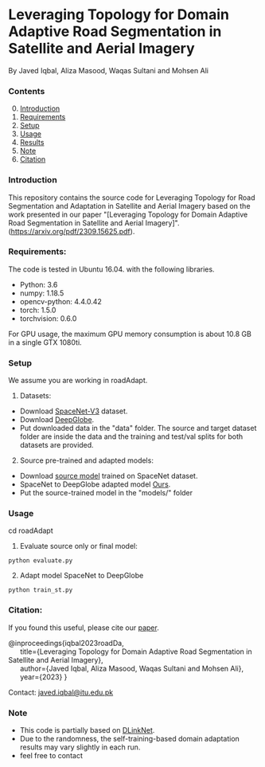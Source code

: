 
# Leveraging Topology for Domain Adaptive Road Segmentation in Satellite and Aerial Imagery

By Javed Iqbal, Aliza Masood, Waqas Sultani and Mohsen Ali

### Contents
0. [Introduction](#introduction)
0. [Requirements](#requirements)
0. [Setup](#models)
0. [Usage](#usage)
0. [Results](#results)
0. [Note](#note)
0. [Citation](#citation)

### Introduction
This repository contains the source code for Leveraging Topology for Road Segmentation and Adaptation in Satellite and Aerial Imagery based on the work presented in our paper "[Leveraging Topology for Domain Adaptive Road Segmentation in Satellite and Aerial Imagery]". 
(https://arxiv.org/pdf/2309.15625.pdf).

### Requirements:
The code is tested in Ubuntu 16.04. with the following libraries.

- Python: 3.6
- numpy: 1.18.5
- opencv-python: 4.4.0.42
- torch: 1.5.0
- torchvision: 0.6.0

For GPU usage, the maximum GPU memory consumption is about 10.8 GB in a single GTX 1080ti.


### Setup
We assume you are working in roadAdapt.

1. Datasets:
- Download [SpaceNet-V3](https://spacenet.ai/spacenet-roads-dataset/) dataset. 
- Download [DeepGlobe](https://www.kaggle.com/datasets/balraj98/deepglobe-road-extraction-dataset/download?datasetVersionNumber=2).
- Put downloaded data in the "data" folder. The source and target dataset folder are inside the data and the training and test/val splits for both datasets are provided. 
2. Source pre-trained and adapted models:
- Download [source model](https://drive.google.com/file/d/1DoryyVrjNFxxC91XO6ZDmEk3RWrCjbax/view?usp=sharing) trained on SpaceNet dataset.
- SpaceNet to DeepGlobe adapted model [Ours](https://drive.google.com/file/d/1KenlUfdVFBzOta01-B_ZvPFTbic5lR4m/view?usp=sharing).
- Put the source-trained model in the "models/" folder

### Usage

cd roadAdapt


1. Evaluate source only or final model:

~~~~
python evaluate.py
~~~~


2. Adapt model SpaceNet to DeepGlobe

~~~~
python train_st.py
~~~~


### Citation:
If you found this useful, please cite our [paper](https://arxiv.org/pdf/2309.15625.pdf). 

@inproceedings{iqbal2023roadDa,  
&nbsp; &nbsp; &nbsp;    title={Leveraging Topology for Domain Adaptive Road Segmentation in Satellite and Aerial Imagery},  
&nbsp; &nbsp; &nbsp;     author={Javed Iqbal, Aliza Masood, Waqas Sultani and Mohsen Ali},  
&nbsp; &nbsp; &nbsp;     year={2023} 
}


Contact: javed.iqbal@itu.edu.pk

### Note
- This code is partially based on [DLinkNet](https://github.com/ShenweiXie/D-LinkNet).
- Due to the randomness, the self-training-based domain adaptation results may vary slightly in each run.
- feel free to contact
